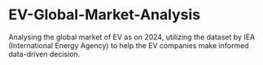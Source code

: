 # EV-Global-Market-Analysis
Analysing the global market of EV as on 2024, utilizing the dataset by IEA (International Energy Agency) to help the EV companies make informed data-driven decision.
